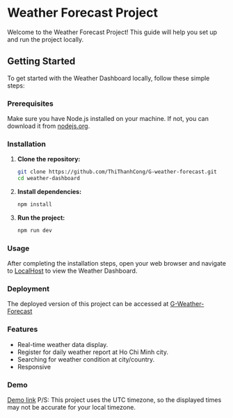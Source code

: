 # Weather Forecast Project

Welcome to the Weather Forecast Project! This guide will help you set up and run the project locally.

## Getting Started

To get started with the Weather Dashboard locally, follow these simple steps:

### Prerequisites

Make sure you have Node.js installed on your machine. If not, you can download it from [nodejs.org](https://nodejs.org/).

### Installation

1. **Clone the repository:**

   ```bash
   git clone https://github.com/ThiThanhCong/G-weather-forecast.git
   cd weather-dashboard
   ```
2. **Install dependencies:**

   ```bash
   npm install
   ```
3. **Run the project:**
   ```bash
   npm run dev
   ```
### Usage
After completing the installation steps, open your web browser and navigate to [LocalHost](http://localhost:5173) to view the Weather Dashboard.

### Deployment
The deployed version of this project can be accessed at [G-Weather-Forecast](https://g-weather-forecast-one.vercel.app/)

### Features
- Real-time weather data display.
- Register for daily weather report at Ho Chi Minh city.
- Searching for weather condition at city/country.
- Responsive

### Demo
[Demo link](https://www.youtube.com/watch?v=7DK1Cfo6IxA&t=1s)
P/S: This project uses the UTC timezone, so the displayed times may not be accurate for your local timezone.
